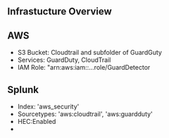 ## Infrastucture Overview

## AWS
- S3 Bucket: Cloudtrail and subfolder of GuardGuty
- Services: GuardDuty, CloudTrail
- IAM Role: "arn:aws:iam::...role/GuardDetector

## Splunk
- Index: 'aws_security'
- Sourcetypes: 'aws:cloudtrail', 'aws:guardduty'
- HEC:Enabled
- 
